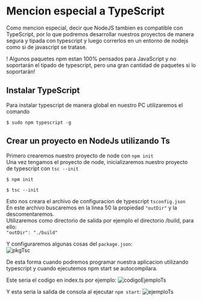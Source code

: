 # Mencion especial a TypeScript

Como mencion especial, decir que NodeJS tambien es compatible con TypeScript, por lo que podremos desarrollar nuestros proyectos de manera segura y tipada con typescript y luego correrlos en un entorno de nodejs como si de javascript se tratase.

! Algunos paquetes npm estan 100% pensados para JavaScript y no soportarán el tipado de typescript, pero una gran cantidad de paquetes si lo soportarán!

## Instalar TypeScript

Para instalar typescript de manera global en nuestro PC utilizaremos el comando</br>

    $ sudo npm typescript -g

## Crear un proyecto en NodeJs utilizando Ts

Primero crearemos nuestro proyecto de node con `npm init`</br>
Una vez tengamos el proyecto de node, inicializaremos nuestro proyecto</br>
de typescript con `tsc --init`

    $ npm init

    $ tsc --init

Esto nos creara el archivo de configuracion de typescript `tsconfig.json`</br>
En este archivo buscaremos en la linea 50 la propiedad `"outDir"` y la descomentaremos.</br>
Utilizaremos como directorio de salida por ejemplo el directorio /build, para ello:</br>
`"outDir": "./build"`</br>

Y configuraremos algunas cosas del `package.json`:</br>
![pkgTsc](https://i.gyazo.com/776eaf866240a33fc788854082702815.png)

De esta forma cuando podremos programar nuestra aplicacion utilizando typescript y cuando ejecutemos npm start se autocompilara.

Este seria el codigo en index.ts por ejemplo:
![codigoEjemploTs](https://i.gyazo.com/6883cbd5290ffb475caa257f73846999.png)

Y esta seria la salida de consola al ejecutar `npm start`:
![ejemploTs](https://i.gyazo.com/4efe791eff370b2c349ed9f0e57855c7.png)
